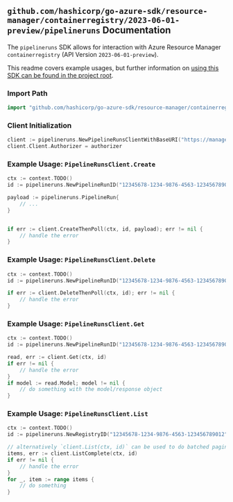 
## `github.com/hashicorp/go-azure-sdk/resource-manager/containerregistry/2023-06-01-preview/pipelineruns` Documentation

The `pipelineruns` SDK allows for interaction with Azure Resource Manager `containerregistry` (API Version `2023-06-01-preview`).

This readme covers example usages, but further information on [using this SDK can be found in the project root](https://github.com/hashicorp/go-azure-sdk/tree/main/docs).

### Import Path

```go
import "github.com/hashicorp/go-azure-sdk/resource-manager/containerregistry/2023-06-01-preview/pipelineruns"
```


### Client Initialization

```go
client := pipelineruns.NewPipelineRunsClientWithBaseURI("https://management.azure.com")
client.Client.Authorizer = authorizer
```


### Example Usage: `PipelineRunsClient.Create`

```go
ctx := context.TODO()
id := pipelineruns.NewPipelineRunID("12345678-1234-9876-4563-123456789012", "example-resource-group", "registryName", "pipelineRunName")

payload := pipelineruns.PipelineRun{
	// ...
}


if err := client.CreateThenPoll(ctx, id, payload); err != nil {
	// handle the error
}
```


### Example Usage: `PipelineRunsClient.Delete`

```go
ctx := context.TODO()
id := pipelineruns.NewPipelineRunID("12345678-1234-9876-4563-123456789012", "example-resource-group", "registryName", "pipelineRunName")

if err := client.DeleteThenPoll(ctx, id); err != nil {
	// handle the error
}
```


### Example Usage: `PipelineRunsClient.Get`

```go
ctx := context.TODO()
id := pipelineruns.NewPipelineRunID("12345678-1234-9876-4563-123456789012", "example-resource-group", "registryName", "pipelineRunName")

read, err := client.Get(ctx, id)
if err != nil {
	// handle the error
}
if model := read.Model; model != nil {
	// do something with the model/response object
}
```


### Example Usage: `PipelineRunsClient.List`

```go
ctx := context.TODO()
id := pipelineruns.NewRegistryID("12345678-1234-9876-4563-123456789012", "example-resource-group", "registryName")

// alternatively `client.List(ctx, id)` can be used to do batched pagination
items, err := client.ListComplete(ctx, id)
if err != nil {
	// handle the error
}
for _, item := range items {
	// do something
}
```
